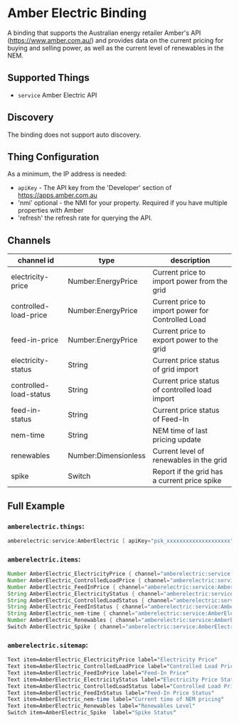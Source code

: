 # Amber Electric Binding

A binding that supports the Australian energy retailer Amber's API (https://www.amber.com.au/) and provides data on the current pricing for buying and selling power, as well as the current level of renewables in the NEM.

## Supported Things

- `service` Amber Electric API 

## Discovery

The binding does not support auto discovery.

## Thing Configuration

As a minimum, the IP address is needed:

- `apiKey` - The API key from the 'Developer' section of https://apps.amber.com.au
- 'nmi' optional -  the NMI for your property. Required if you have multiple properties with Amber
- 'refresh' the refresh rate for querying the API.

## Channels

| channel id             | type                 | description                                                                     |
|------------------------|----------------------|---------------------------------------------------------------------------------|
| electricity-price      | Number:EnergyPrice   | Current price to import power from the grid
| controlled-load-price  | Number:EnergyPrice   | Current price to import power for Controlled Load
| feed-in-price          | Number:EnergyPrice   | Current price to export power to the grid
| electricity-status     | String               | Current price status of grid import 
| controlled-load-status | String               | Current price status of controlled load import
| feed-in-status         | String               | Current price status of Feed-In
| nem-time               | String               | NEM time of last pricing update
| renewables             | Number:Dimensionless | Current level of renewables in the grid
| spike                  | Switch               | Report if the grid has a current price spike

## Full Example

### `amberelectric.things`:

```java
amberelectric:service:AmberElectric [ apiKey="psk_xxxxxxxxxxxxxxxxxxxx" ]
```

### `amberelectric.items`:

```java
Number AmberElectric_ElectricityPrice { channel="amberelectric:service:AmberElectric:electricity-price" }
Number AmberElectric_ControlledLoadPrice { channel="amberelectric:service:AmberElectric:controlled-load-price" }
Number AmberElectric_FeedInPrice { channel="amberelectric:service:AmberElectric:feed-in-price" }
String AmberElectric_ElectricityStatus { channel="amberelectric:service:AmberElectric:electricity-status" }
String AmberElectric_ControlledLoadStatus { channel="amberelectric:service:AmberElectric:controlled-load-status" }
String AmberElectric_FeedInStatus { channel="amberelectric:service:AmberElectric:feed-in-status" }
String AmberElectric_nem-time { channel="amberelectric:service:AmberElectric:nem-time" }
Number AmberElectric_Renewables { channel="amberelectric:service:AmberElectric:renewables" }
Switch AmberElectric_Spike { channel="amberelectric:service:AmberElectric:spike" }
```
    
### `amberelectric.sitemap`:

```perl
Text item=AmberElectric_ElectricityPrice label="Electricity Price"
Text item=AmberElectric_ControlledLoadPrice label="Controlled Load Price"
Text item=AmberElectric_FeedInPrice label="Feed-In Price"
Text item=AmberElectric_ElectricityStatus label="Electricity Price Status"
Text item=AmberElectric_ControlledLoadStatus label="Controlled Load Price Status"
Text item=AmberElectric_FeedInStatus label="Feed-In Price Status"
Text item=AmberElectric_nem-time label="Current time of NEM pricing"
Text item=AmberElectric_Renewables label="Renewables Level"
Switch item=AmberElectric_Spike  label="Spike Status"
```
